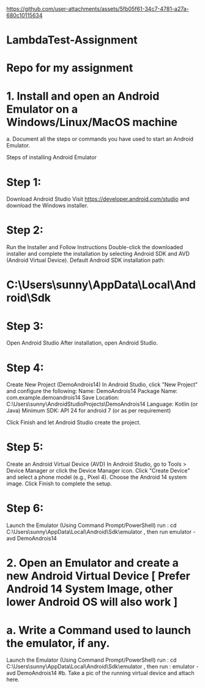 

https://github.com/user-attachments/assets/5fb05f61-34c7-4781-a27a-680c10115634

# LambdaTest-Assignment




# Repo for my assignment
# 1. Install and open an Android Emulator on a Windows/Linux/MacOS machine
a. Document all the steps or commands you have used to start an Android
Emulator.

Steps of installing Android Emulator
# Step 1:
Download Android Studio
 Visit https://developer.android.com/studio and download the Windows installer.

# Step 2:
Run the Installer and Follow Instructions
Double-click the downloaded installer and complete the installation by selecting Android SDK and AVD (Android Virtual Device).
Default Android SDK installation path: 
# C:\Users\sunny\AppData\Local\Android\Sdk

# Step 3: 
Open Android Studio
After installation, open Android Studio.

# Step 4: 
Create New Project (DemoAndrois14)
 In Android Studio, click "New Project" and configure the following:
 Name: DemoAndrois14
 Package Name: com.example.demoandrois14 
 Save Location: C:\Users\sunny\AndroidStudioProjects\DemoAndrois14
 Language: Kotlin (or Java)
 Minimum SDK: API 24 for android 7 (or as per requirement)

 Click Finish and let Android Studio create the project.

# Step 5: 
Create an Android Virtual Device (AVD)
 In Android Studio, go to Tools > Device Manager or click the Device Manager icon.
 Click "Create Device" and select a phone model (e.g., Pixel 4).
 Choose the Android 14 system image.
 Click Finish to complete the setup.

# Step 6: 
Launch the Emulator (Using Command Prompt/PowerShell)
run :  cd C:\Users\sunny\AppData\Local\Android\Sdk\emulator   ,
then run      emulator -avd DemoAndrois14




# 2. Open an Emulator and create a new Android Virtual Device [ Prefer Android 14 System Image, other lower Android OS will also work ]
# a. Write a Command used to launch the emulator, if any.
 Launch the Emulator (Using Command Prompt/PowerShell)
run :  cd C:\Users\sunny\AppData\Local\Android\Sdk\emulator   ,
then run :     emulator -avd DemoAndrois14
#b. Take a pic of the running virtual device and attach here.



